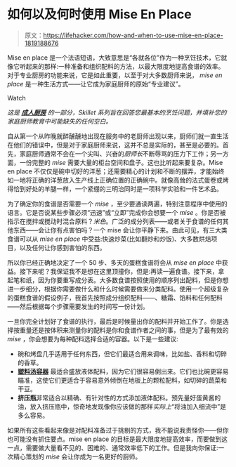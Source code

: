 # 如何以及何时使用 Mise En Place

> 原文：<https://lifehacker.com/how-and-when-to-use-mise-en-place-1819188676>

Mise en place 是一个法语短语，大致意思是“各就各位”作为一种烹饪技术，它就像它听起来的那样:一种准备和组织配料的方法，以最大限度地提高食谱的效率。对于专业厨房的功能来说，它是如此重要，以至于对大多数厨师来说， *mise en place* 是一种生活方式——让它成为家庭厨师的原始“专业建议”。

Watch

*这是* [***成人厨房***](http://lifehacker.com/tag/the-grown-up-kitchen#_ga=2.229571930.753484183.1503856534-949419976.1446553382) *的一部分，Skillet 系列旨在回答您最基本的烹饪问题，并填补您的家庭厨师教育中可能缺失的任何空白。*

自从第一个从昨晚就醉醺醺地出现在服务中的老厨师出现以来，厨师们就一直生活在他们的错误中，但是对于家庭厨师来说，这并不总是实际的，甚至是必要的。首先，家庭厨师通常不会在一个尖叫、兴奋的*厨师长*不断辱骂的压力下工作；另一方面，一份完整的 *mise* 需要大量的柜台空间和盘子。这也比听起来要复杂。Mise en place 不仅仅是碗中切好的洋葱；还需要精心的计划和不断的摆弄，才能始终如一地将正确的洋葱放入生产线上正确位置的正确碗中。就像高耸的法式蛋卷或烤得恰到好处的羊腿一样，一个紧绷的三明治同时是一项科学实验和一件艺术品。

为了确定你的食谱是否需要一个 *mise* ，至少要通读两遍，特别注意程序中使用的语言。它是否说某些步骤必须“迅速”或“立即”完成你会想要一个 *mise* 。你是否被指示在搅拌或搅动时混合原料？*米色*。广泛的成分列表——或者关于食谱的任何其他东西——会让你有点害怕吗？一个 mise 会让你平静下来。由此可见，有三大类食谱可以从 *mise en place* 中受益:快速炒菜(比如翻炒和炒饭)、大多数烘焙项目，以及任何让你感到害怕的东西。

所以你已经正确地决定了一个 50 步、多天的蛋糕食谱将会从 *mise en place* 中获益。接下来呢？我保证我不是想在这里顶撞你，但是:再读一遍食谱。接下来，拿起笔和纸，因为你要重写成分表。大多数食谱按照使用的顺序列出配料，但是你想进一步细分，根据你需要做什么和什么时候需要做来分类配料。使用一个超级复杂的蛋糕食谱的假设例子，我首先按照成分组织配料——、糖霜、馅料和任何配料——然后根据每个步骤需要发生的时间写一份计划。

一旦你完全计划好了食谱的执行，最后是时候量出你的配料并开始工作了。你是选择按重量还是按体积来测量你的配料是你和食谱作者之间的事，但是为了最有效的 *mise* ，你会想要为每种配料选择合适的容器。以下是一些建议:

*   碗和烤盘几乎适用于任何东西，但它们最适合用来调味，比如盐、香料和切碎的香草。
*   [**塑料汤容器**](https://skillet.lifehacker.com/the-top-5-restaurant-supply-store-essentials-ranked-1797727937) 最适合盛放液体配料，因为它们很容易倒出来。它们也比碗更容易瞄准，这使它们更适合于容易意外倾倒在地板上的颗粒配料，如切碎的蔬菜和干豆。
*   **挤压瓶**非常适合以精确、有针对性的方式添加液体配料。预先量好蛋黄酱的油，放入挤压瓶中，惊奇地发现像你应该做的那样*实际上*“将油加入细流中”是多么容易。

如果所有这些看起来像是对配料准备过于挑剔的方式，我不能说我责怪你——但你也可能没有抓住要点。mise en place 的目标是最大限度地提高效率，而要做到这一点，需要做大量看不见的、困难的、通常效率低下的工作。但是我向你保证:一次精心策划的 *mise* 会让你成为一名更好的厨师。